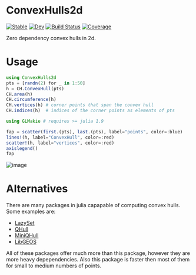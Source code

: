 # ConvexHulls2d

[![Stable](https://img.shields.io/badge/docs-stable-blue.svg)](https://jw3126.github.io/ConvexHulls2d.jl/stable/)
[![Dev](https://img.shields.io/badge/docs-dev-blue.svg)](https://jw3126.github.io/ConvexHulls2d.jl/dev/)
[![Build Status](https://github.com/jw3126/ConvexHulls2d.jl/actions/workflows/CI.yml/badge.svg?branch=main)](https://github.com/jw3126/ConvexHulls2d.jl/actions/workflows/CI.yml?query=branch%3Amain)
[![Coverage](https://codecov.io/gh/jw3126/ConvexHulls2d.jl/branch/main/graph/badge.svg)](https://codecov.io/gh/jw3126/ConvexHulls2d.jl)

Zero dependency convex hulls in 2d.

# Usage
```julia
using ConvexHulls2d
pts = [randn(2) for _ in 1:50]
h = CH.ConvexHull(pts)
CH.area(h)
CH.circumference(h)
CH.vertices(h) # corner points that span the convex hull
CH.indices(h)  # indices of the corner points as elements of pts

using GLMakie # requires >= julia 1.9

fap = scatter(first.(pts), last.(pts), label="points", color=:blue)
lines!(h, label="ConvexHull", color=:red)
scatter!(h, label="vertices", color=:red)
axislegend()
fap
```
![image](https://user-images.githubusercontent.com/7261506/221288722-fda37e04-a452-428b-ba0a-0aff1352dbc3.png)

# Alternatives
There are many packages in julia capapable of computing convex hulls. Some examples are:
* [LazySet](https://github.com/JuliaReach/LazySets.jl)
* [QHull](https://github.com/JuliaPolyhedra/QHull.jl)
* [MiniQHull](https://github.com/gridap/MiniQhull.jl)
* [LibGEOS](https://github.com/JuliaGeo/LibGEOS.jl)

All of these packages offer much more than this package, however they are more heavy depependencies.
Also this package is faster then most of them for small to medium numbers of points.

